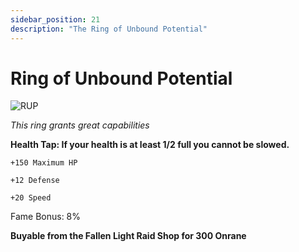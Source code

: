 ```yaml
---
sidebar_position: 21
description: "The Ring of Unbound Potential"
---
```


# Ring of Unbound Potential

![RUP](https://cdn.discordapp.com/attachments/1188575351639654461/1193133247597658212/Ring_of_Unbound_Potential.png?ex=65ab9aed&is=659925ed&hm=0f2a0aa1cc382e43c68a7965f9ec72b72300ca5461538af0963e0ab3cc8cb285&)

<i>This ring grants great capabilities</i>

**Health Tap: If your health is at least 1/2 full you cannot be slowed.**

    +150 Maximum HP
    
    +12 Defense
    
    +20 Speed
    
Fame Bonus: 8%

**Buyable from the Fallen Light Raid Shop for 300 Onrane**
